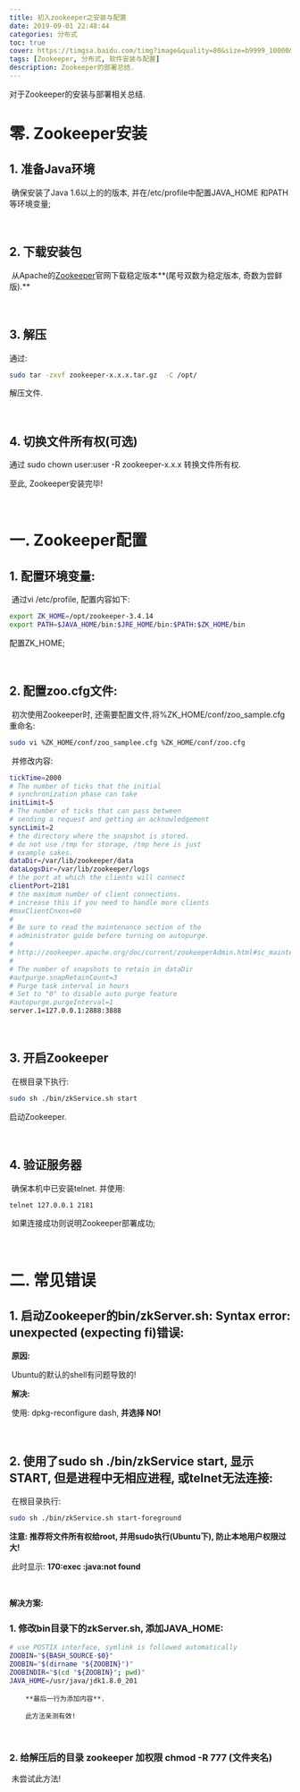 ```yaml
---
title: 初入zookeeper之安装与配置
date: 2019-09-01 22:48:44
categories: 分布式
toc: true
cover: https://timgsa.baidu.com/timg?image&quality=80&size=b9999_10000&sec=1567359455658&di=34285376f655743af81698efb0b8ecca&imgtype=0&src=http%3A%2F%2Fweb3.xin%2Fuploads%2Fimage%2F2017%2F02%2F11%2F20170211145103_33505.jpg
tags: [Zookeeper, 分布式, 软件安装与配置]
description: Zookeeper的部署总结.
---
```




对于Zookeeper的安装与部署相关总结.

<!--more-->

# 零. Zookeeper安装

##   1. 准备Java环境

​		确保安装了Java 1.6以上的的版本, 并在/etc/profile中配置JAVA_HOME 和PATH等环境变量;

<br/>

##   2. 下载安装包

​		从Apache的[Zookeeper](http://archive.apache.org/dist/zookeeper/)官网下载稳定版本**(尾号双数为稳定版本, 奇数为尝鲜版).**

<br/>

##   3. 解压

通过:

```bash
sudo tar -zxvf zookeeper-x.x.x.tar.gz  -C /opt/
```



 解压文件. 

<br/>

## 4. 切换文件所有权(可选)

通过 sudo chown user:user -R zookeeper-x.x.x 转换文件所有权.

至此, Zookeeper安装完毕!

<br/>

# 一. Zookeeper配置

##   1. 配置环境变量:

​		通过vi /etc/profile, 配置内容如下:

``` bash
export ZK_HOME=/opt/zookeeper-3.4.14
export PATH=$JAVA_HOME/bin:$JRE_HOME/bin:$PATH:$ZK_HOME/bin
```

配置ZK_HOME;

<br/>

##   2. 配置zoo.cfg文件:

​		初次使用Zookeeper时, 还需要配置文件,将%ZK_HOME/conf/zoo_sample.cfg重命名:

``` bash
sudo vi %ZK_HOME/conf/zoo_samplee.cfg %ZK_HOME/conf/zoo.cfg
```

​		并修改内容:

``` bash
tickTime=2000
# The number of ticks that the initial 
# synchronization phase can take
initLimit=5
# The number of ticks that can pass between 
# sending a request and getting an acknowledgement
syncLimit=2
# the directory where the snapshot is stored.
# do not use /tmp for storage, /tmp here is just 
# example sakes.
dataDir=/var/lib/zookeeper/data
dataLogsDir=/var/lib/zookeeper/logs
# the port at which the clients will connect
clientPort=2181
# the maximum number of client connections.
# increase this if you need to handle more clients
#maxClientCnxns=60
#
# Be sure to read the maintenance section of the 
# administrator guide before turning on autopurge.
#
# http://zookeeper.apache.org/doc/current/zookeeperAdmin.html#sc_maintenance
#
# The number of snapshots to retain in dataDir
#autpurge.snapRetainCount=3
# Purge task interval in hours
# Set to "0" to disable auto purge feature
#autopurge.purgeInterval=1
server.1=127.0.0.1:2888:3888
```

<br/>

##   3. 开启Zookeeper

​		在根目录下执行:

``` bash
sudo sh ./bin/zkService.sh start
```

启动Zookeeper.

<br/>

##   4. 验证服务器

​		确保本机中已安装telnet. 并使用:

``` bash
telnet 127.0.0.1 2181
```

​		如果连接成功则说明Zookeeper部署成功;

<br/>

# 二. 常见错误



## 1. 启动Zookeeper的bin/zkServer.sh: Syntax error:  unexpected (expecting fi)错误:

​		**原因:**

​			Ubuntu的默认的shell有问题导致的!

​		**解决:**

​			使用: dpkg-reconfigure dash, **并选择 NO!**

<br/>

## 2. 使用了sudo sh ./bin/zkService start, 显示START, 但是进程中无相应进程, 或telnet无法连接:

​		在根目录执行:

```bash
sudo sh ./bin/zkService.sh start-foreground
```

**注意:  推荐将文件所有权给root, 并用sudo执行(Ubuntu下), 防止本地用户权限过大!**

​		此时显示: **170:exec :java:not found**

<br/>

**解决方案:** 

### 1. 修改bin目录下的zkServer.sh, 添加JAVA_HOME:

```bash
# use POSTIX interface, symlink is followed automatically
ZOOBIN="${BASH_SOURCE-$0}"
ZOOBIN="$(dirname "${ZOOBIN}")"
ZOOBINDIR="$(cd "${ZOOBIN}"; pwd)"
JAVA_HOME=/usr/java/jdk1.8.0_201
```

  		**最后一行为添加内容**.

  		此方法亲测有效!

<br/>

### 2. 给解压后的目录 zookeeper 加权限 chmod -R 777 (文件夹名)

​		未尝试此方法!